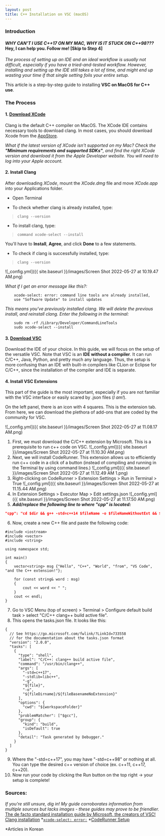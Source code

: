 ```yaml
---
layout: post
title: C++ Installation on VSC (macOS)
---
```


### Introduction
#### ***WHY CAN'T I USE C++17 ON MY MAC, WHY IS IT STUCK ON C++98???*** Hey, I can help you. Follow me! [Skip to Step 4]
*The process of setting up an IDE and an ideal workflow is usually not difficult, especially if you have a tried-and-tested workflow. However, installing and setting up the IDE still takes a lot of time, and might end up wasting your time if that single setting foils your entire setup.*

This article is a step-by-step guide to installing **VSC on MacOS for C++ use**.

### The Process
#### 1. [Download XCode](https://developer.apple.com/support/xcode/)
Clang is the default C++ compiler on MacOS. The XCode IDE contains necessary tools to download clang. In most cases, you should download Xcode from the [AppStore](https://apps.apple.com/us/app/xcode/id497799835?ls=1&mt=12).

*What if the latest version of XCode isn't supported on my Mac?*
*Check the **"Minimum requirements and supported SDKs"**, and find the right XCode version and download it from the Apple Developer website. You will need to log into your Apple account.*

#### 2. Install Clang
After downloading *XCode*, mount the *XCode.dmg* file and move *XCode.app* into your Applications folder.

* Open Terminal
- To check whether clang is already installed, type:
> `clang --version`
- To install clang, type:
> `command xcode-select --install`

You'll have to **Install**, **Agree**, and click **Done** to a few statements.
- To check if clang is successfully installed, type:
>  `clang --version`

![_config.yml]({{ site.baseurl }}/images/Screen Shot 2022-05-27 at 10.19.47 AM.png)

*What if I get an error message like this?:*
```
	xcode-select: error: command line tools are already installed, 
	use "Software Update" to install updates
```
*This means you've previously installed clang. We will delete the previous install, and reinstall clang. Enter the following in the terminal:*
```
	sudo rm -rf /Library/Developer/CommandLineTools
	sudo xcode-select --install
```

#### 3. [Download VSC](https://code.visualstudio.com/)
Download the IDE of your choice. In this guide, we will focus on the setup of the versatile VSC. Note that VSC is an **IDE without a compiler**. It can run C/C++, Java, Python, and pretty much any language. Thus, the setup is more confusing than an IDE with built-in compilers like CLion or Eclipse for C/C++, since the installation of the compiler and IDE is separate.

#### 4. Install VSC Extensions
This part of the guide is the most important, especially if you are not familiar with the VSC interface or easily scared by .json files (*I am!*).

On the left panel, there is an icon with 4 squares. This is the extension tab. From here, we can download the plethora of add-ons that are coded by the community for VSC. 

![_config.yml]({{ site.baseurl }}/images/Screen Shot 2022-05-27 at 11.08.17 AM.png)

1. First, we must download the C/C++ extension by Microsoft. This is a prerequisite to run c++ code on VSC.
![_config.yml]({{ site.baseurl }}/images/Screen Shot 2022-05-27 at 11.10.30 AM.png)
2. Next, we will install CodeRunner. This extension allows us to efficiently run c++ code in a click of a button (instead of compiling and running in the Terminal by using command lines.)
![_config.yml]({{ site.baseurl }}/images/Screen Shot 2022-05-27 at 11.12.49 AM 1.png)
3. Right-clicking on CodeRunner > Extension Settings > Run in Terminal > True
![_config.yml]({{ site.baseurl }}/images/Screen Shot 2022-05-27 at 11.15.44 AM.png)
4. In Extension Settings > Executor Map > Edit settings.json
![_config.yml]({{ site.baseurl }}/images/Screen Shot 2022-05-27 at 11.17.50 AM.png)
5. ***Add/replace the following line to where "cpp" is located:***
```json
"cpp": "cd $dir && g++ -std=c++14 $fileName -o $fileNameWithoutExt && $dir$fileNameWithoutExt"
```
6. Now, create a new C++ file and paste the following code:
```
#include <iostream>
#include <vector>
#include <string>

using namespace std;

int main()
{
    vector<string> msg {"Hello", "C++", "World", "from", "VS Code", "and the C++ extension!"};

    for (const string& word : msg)
    {
        cout << word << " ";
    }
    cout << endl;
}
```
7. Go to VSC Menu (top of screen) > Terminal > Configure default build task > select "C/C++ clang++ build active file".
8.  This opens the tasks.json file. It looks like this:
```
{
  // See https://go.microsoft.com/fwlink/?LinkId=733558
  // for the documentation about the tasks.json format
  "version": "2.0.0",
  "tasks": [
    {
      "type": "shell",
      "label": "C/C++: clang++ build active file",
      "command": "/usr/bin/clang++",
      "args": [
        "-std=c++17",
        "-stdlib=libc++",
        "-g",
        "${file}",
        "-o",
        "${fileDirname}/${fileBasenameNoExtension}"
      ],
      "options": {
        "cwd": "${workspaceFolder}"
      },
      "problemMatcher": ["$gcc"],
      "group": {
        "kind": "build",
        "isDefault": true
      },
      "detail": "Task generated by Debugger."
    }
  ]
}
```
9. Where the "-std=c++17", you may have "-std=c++98" or nothing at all. You can type the desired c++ version of choice (ex. c++11, c++17, c++20).
10. Now run your code by clicking the Run button on the top right -> your setup is complete!

### Sources:
 *If you're still unsure, dig in! My guide corroborates information from multiple sources but lacks images - these guides may prove to be friendlier.*
[The de facto standard installation guide by Microsoft, the creators of VSC!](https://code.visualstudio.com/docs/cpp/config-clang-mac)
[Clang installation](https://www.ics.uci.edu/~pattis/common/handouts/macclion/clang.html)
*[`xcode-select: error:`](https://investechnews.com/2021/06/15/mac-commandlinetools-setup-error/)
*[CodeRunner Setup](https://wooono.tistory.com/299)

*Articles in Korean
